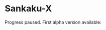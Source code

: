 # Sankaku-X

Progress paused. First alpha version available:

[Install]:(https://jklgit.github.io/Sankaku-X/Sankaku_X.user.js)
